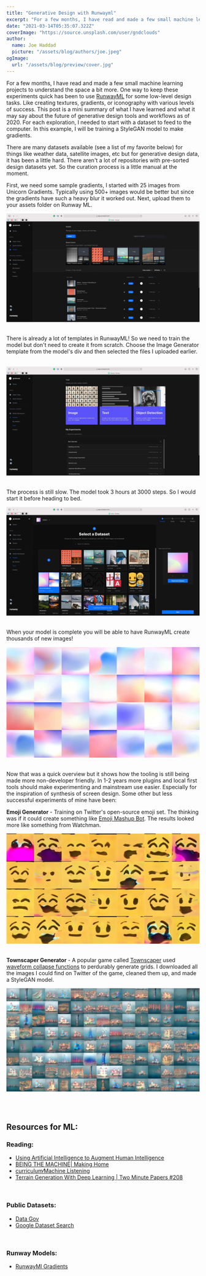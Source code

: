 ```yaml
---
title: "Generative Design with Runwayml"
excerpt: "For a few months, I have read and made a few small machine learning projects to understand the space a bit more."
date: "2021-03-14T05:35:07.322Z"
coverImage: "https://source.unsplash.com/user/gndclouds"
author:
  name: Joe Haddad
  picture: "/assets/blog/authors/joe.jpeg"
ogImage:
  url: "/assets/blog/preview/cover.jpg"
---
```


For a few months, I have read and made a few small machine learning projects to understand the space a bit more. One way to keep these experiments quick has been to use [RunwayML](http://runwayml.com/) for some low-level design tasks. Like creating textures, gradients, or iconography with various levels of success. This post is a mini summary of what I have learned and what it may say about the future of generative design tools and workflows as of 2020. For each exploration, I needed to start with a dataset to feed to the computer. In this example, I will be training a StyleGAN model to make gradients.
&nbsp;

There are many datasets available (see a list of my favorite below) for things like weather data, satellite images, etc but for generative design data, it has been a little hard. There aren't a lot of repositories with pre-sorted design datasets yet. So the curation process is a little manual at the moment.
&nbsp;

First, we need some sample gradients, I started with 25 images from Unicorn Gradients. Typically using 500+ images would be better but since the gradients have such a heavy blur it worked out. Next, upload them to your assets folder on Runway ML.
&nbsp;

![runway-step-0](/img/generative-design-with-runwayml/runway-step-0.jpeg)
&nbsp;

There is already a lot of templates in RunwayML! So we need to train the model but don't need to create it from scratch. Choose the Image Generator template from the model's div and then selected the files I uploaded earlier.
&nbsp;

![runway-step-1](/img/generative-design-with-runwayml/runway-step-1.jpeg)
&nbsp;

The process is still slow. The model took 3 hours at 3000 steps. So I would start it before heading to bed.
&nbsp;

![runway-step-2](/img/generative-design-with-runwayml/runway-step-2.jpeg)
&nbsp;

When your model is complete you will be able to have RunwayML create thousands of new images!
&nbsp;

![runway-gradients-grid](/img/generative-design-with-runwayml/runwayml-gradients.jpeg)
&nbsp;

Now that was a quick overview but it shows how the tooling is still being made more non-developer friendly. In 1-2 years more plugins and local first tools should make experimenting and mainstream use easier. Especially for the inspiration of synthesis of screen design. Some other but less successful experiments of mine have been:
&nbsp;

**Emoji Generator** - Training on Twitter's open-source emoji set. The thinking was if it could create something like [Emoji Mashup Bot](https://twitter.com/emojimashupbot?lang=en). The results looked more like something from Watchman.
&nbsp;

![ML Generated image of emojis](/img/generative-design-with-runwayml/runwayml-emoji.jpeg)
&nbsp;

**Townscaper Generator** - A popular game called [Townscaper](https://store.steampowered.com/app/1291340/Townscaper/) used [waveform collapse functions](https://github.com/mxgmn/WaveFunctionCollapse) to perdurably generate grids. I downloaded all the images I could find on Twitter of the game, cleaned them up, and made a StyleGAN model.
&nbsp;

![ML Generated image of Townscaper game scenes](/img/generative-design-with-runwayml/runwayml-townscaper.jpeg)
&nbsp;

&nbsp;

## Resources for ML:

### Reading:

- [Using Artificial Intelligence to Augment Human Intelligence](https://distill.pub/2017/aia/)
- [BEING THE MACHINE| Making Home](http://beingthemachine.com)
- [curriculum⁄Machine Listening](https://machinelistening.exposed/curriculum/?utm_source=SPACE10&utm_campaign=500764c4f9-EMAIL_CAMPAIGN_2020_04_28_01_23_COPY_01&utm_medium=email&utm_term=0_35b5972dbe-500764c4f9-364911269&mc_cid=500764c4f9&mc_eid=c02ec90a8e)
- [Terrain Generation With Deep Learning | Two Minute Papers #208​](https://www.youtube.com/watch?v=NEscK5RCtlo)

&nbsp;

### Public Datasets:

- [Data Gov](https://www.data.gov)
- [Google Dataset Search](https://datasetsearch.research.google.com)

&nbsp;

### Runway Models:

- [RunwayMl Gradients](https://app.runwayml.com/models/gndclouds/Gradients)
